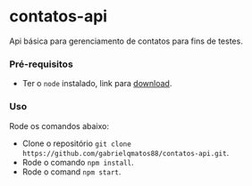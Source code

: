 contatos-api
============

Api básica para gerenciamento de contatos para fins de testes.

### Pré-requisitos

* Ter o `node` instalado, link para [download](https://nodejs.org/en/download/).

### Uso

Rode os comandos abaixo:
- Clone o repositório `git clone https://github.com/gabrielqmatos88/contatos-api.git`.
- Rode o comando `npm install`.
- Rode o comand `npm start`.

<!-- ### API

### `GET /contatos`
```JSON
{
   "nome" : "nome contato",
   "idade" : "nome contato",
   "avatar" : "nome contato",
}
```
lista todos contatos 
-->
